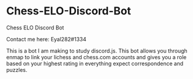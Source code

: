 # Chess-ELO-Discord-Bot
Chess ELO Discord Bot

Contact me here: Eyal282#1334

This is a bot I am making to study discord.js. This bot allows you through enmap to link your lichess and chess.com accounts and gives you a role based on your highest rating in everything expect correspondence and puzzles.
